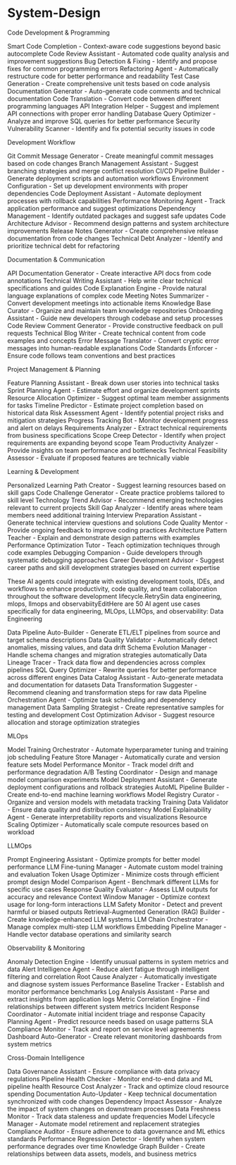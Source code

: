 # System-Design
Code Development & Programming

Smart Code Completion - Context-aware code suggestions beyond basic autocomplete
Code Review Assistant - Automated code quality analysis and improvement suggestions
Bug Detection & Fixing - Identify and propose fixes for common programming errors
Refactoring Agent - Automatically restructure code for better performance and readability
Test Case Generation - Create comprehensive unit tests based on code analysis
Documentation Generator - Auto-generate code comments and technical documentation
Code Translation - Convert code between different programming languages
API Integration Helper - Suggest and implement API connections with proper error handling
Database Query Optimizer - Analyze and improve SQL queries for better performance
Security Vulnerability Scanner - Identify and fix potential security issues in code

Development Workflow

Git Commit Message Generator - Create meaningful commit messages based on code changes
Branch Management Assistant - Suggest branching strategies and merge conflict resolution
CI/CD Pipeline Builder - Generate deployment scripts and automation workflows
Environment Configuration - Set up development environments with proper dependencies
Code Deployment Assistant - Automate deployment processes with rollback capabilities
Performance Monitoring Agent - Track application performance and suggest optimizations
Dependency Management - Identify outdated packages and suggest safe updates
Code Architecture Advisor - Recommend design patterns and system architecture improvements
Release Notes Generator - Create comprehensive release documentation from code changes
Technical Debt Analyzer - Identify and prioritize technical debt for refactoring

Documentation & Communication

API Documentation Generator - Create interactive API docs from code annotations
Technical Writing Assistant - Help write clear technical specifications and guides
Code Explanation Engine - Provide natural language explanations of complex code
Meeting Notes Summarizer - Convert development meetings into actionable items
Knowledge Base Curator - Organize and maintain team knowledge repositories
Onboarding Assistant - Guide new developers through codebase and setup processes
Code Review Comment Generator - Provide constructive feedback on pull requests
Technical Blog Writer - Create technical content from code examples and concepts
Error Message Translator - Convert cryptic error messages into human-readable explanations
Code Standards Enforcer - Ensure code follows team conventions and best practices

Project Management & Planning

Feature Planning Assistant - Break down user stories into technical tasks
Sprint Planning Agent - Estimate effort and organize development sprints
Resource Allocation Optimizer - Suggest optimal team member assignments for tasks
Timeline Predictor - Estimate project completion based on historical data
Risk Assessment Agent - Identify potential project risks and mitigation strategies
Progress Tracking Bot - Monitor development progress and alert on delays
Requirements Analyzer - Extract technical requirements from business specifications
Scope Creep Detector - Identify when project requirements are expanding beyond scope
Team Productivity Analyzer - Provide insights on team performance and bottlenecks
Technical Feasibility Assessor - Evaluate if proposed features are technically viable

Learning & Development

Personalized Learning Path Creator - Suggest learning resources based on skill gaps
Code Challenge Generator - Create practice problems tailored to skill level
Technology Trend Advisor - Recommend emerging technologies relevant to current projects
Skill Gap Analyzer - Identify areas where team members need additional training
Interview Preparation Assistant - Generate technical interview questions and solutions
Code Quality Mentor - Provide ongoing feedback to improve coding practices
Architecture Pattern Teacher - Explain and demonstrate design patterns with examples
Performance Optimization Tutor - Teach optimization techniques through code examples
Debugging Companion - Guide developers through systematic debugging approaches
Career Development Advisor - Suggest career paths and skill development strategies based on current expertise

These AI agents could integrate with existing development tools, IDEs, and workflows to enhance productivity, code quality, and team collaboration throughout the software development lifecycle.RetrySin data engineering, mlops, llmops and observabiityEditHere are 50 AI agent use cases specifically for data engineering, MLOps, LLMOps, and observability:
Data Engineering

Data Pipeline Auto-Builder - Generate ETL/ELT pipelines from source and target schema descriptions
Data Quality Validator - Automatically detect anomalies, missing values, and data drift
Schema Evolution Manager - Handle schema changes and migration strategies automatically
Data Lineage Tracer - Track data flow and dependencies across complex pipelines
SQL Query Optimizer - Rewrite queries for better performance across different engines
Data Catalog Assistant - Auto-generate metadata and documentation for datasets
Data Transformation Suggester - Recommend cleaning and transformation steps for raw data
Pipeline Orchestration Agent - Optimize task scheduling and dependency management
Data Sampling Strategist - Create representative samples for testing and development
Cost Optimization Advisor - Suggest resource allocation and storage optimization strategies

MLOps

Model Training Orchestrator - Automate hyperparameter tuning and training job scheduling
Feature Store Manager - Automatically curate and version feature sets
Model Performance Monitor - Track model drift and performance degradation
A/B Testing Coordinator - Design and manage model comparison experiments
Model Deployment Assistant - Generate deployment configurations and rollback strategies
AutoML Pipeline Builder - Create end-to-end machine learning workflows
Model Registry Curator - Organize and version models with metadata tracking
Training Data Validator - Ensure data quality and distribution consistency
Model Explainability Agent - Generate interpretability reports and visualizations
Resource Scaling Optimizer - Automatically scale compute resources based on workload

LLMOps

Prompt Engineering Assistant - Optimize prompts for better model performance
LLM Fine-tuning Manager - Automate custom model training and evaluation
Token Usage Optimizer - Minimize costs through efficient prompt design
Model Comparison Agent - Benchmark different LLMs for specific use cases
Response Quality Evaluator - Assess LLM outputs for accuracy and relevance
Context Window Manager - Optimize context usage for long-form interactions
LLM Safety Monitor - Detect and prevent harmful or biased outputs
Retrieval-Augmented Generation (RAG) Builder - Create knowledge-enhanced LLM systems
LLM Chain Orchestrator - Manage complex multi-step LLM workflows
Embedding Pipeline Manager - Handle vector database operations and similarity search

Observability & Monitoring

Anomaly Detection Engine - Identify unusual patterns in system metrics and data
Alert Intelligence Agent - Reduce alert fatigue through intelligent filtering and correlation
Root Cause Analyzer - Automatically investigate and diagnose system issues
Performance Baseline Tracker - Establish and monitor performance benchmarks
Log Analysis Assistant - Parse and extract insights from application logs
Metric Correlation Engine - Find relationships between different system metrics
Incident Response Coordinator - Automate initial incident triage and response
Capacity Planning Agent - Predict resource needs based on usage patterns
SLA Compliance Monitor - Track and report on service level agreements
Dashboard Auto-Generator - Create relevant monitoring dashboards from system metrics

Cross-Domain Intelligence

Data Governance Assistant - Ensure compliance with data privacy regulations
Pipeline Health Checker - Monitor end-to-end data and ML pipeline health
Resource Cost Analyzer - Track and optimize cloud resource spending
Documentation Auto-Updater - Keep technical documentation synchronized with code changes
Dependency Impact Assessor - Analyze the impact of system changes on downstream processes
Data Freshness Monitor - Track data staleness and update frequencies
Model Lifecycle Manager - Automate model retirement and replacement strategies
Compliance Auditor - Ensure adherence to data governance and ML ethics standards
Performance Regression Detector - Identify when system performance degrades over time
Knowledge Graph Builder - Create relationships between data assets, models, and business metrics
